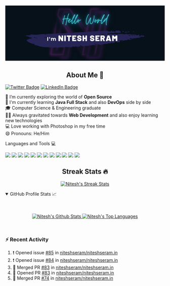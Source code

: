 ![Banner](https://github.com/niteshseram/niteshseram/blob/main/banner.jpg)
<h2 align="center">About Me 🚀</h2>

[![Twitter Badge](https://img.shields.io/badge/Twitter-niteshseram-informational?style=flat&logo=twitter&logoColor=white&color=2D2B55)](https://twitter.com/niteshseram)
[![LinkedIn Badge](https://img.shields.io/badge/LinkedIn-niteshseram-informational?style=flat&logo=linkedin&logoColor=white&color=2D2B55)](https://www.linkedin.com/in/niteshseram/)
<p>
🔭 I’m currently exploring the world of <strong>Open Source</strong> <br/>
🌱 I'm currently learning <strong>Java Full Stack</strong> and also <strong>DevOps</strong> side by side <br/>
🎓 Computer Science & Engineering graduate <br/>
👨‍💻 Always gravitated towards <strong>Web Development</strong> and also enjoy learning new technologies <br/>
💻 Love working with Photoshop in my free time <br />
😄 Pronouns: He/Him <br/>
</p>

</p>
Languages and Tools 💻
</h2>
<p align="center">
 
![](https://img.shields.io/badge/Code-Java-informational?style=flat&logo=Java&logoColor=white&color=2D2B55)
![](https://img.shields.io/badge/Code-JavaScript-informational?style=flat&logo=JavaScript&logoColor=white&color=2D2B55)
![](https://img.shields.io/badge/Code-Node.JS-informational?style=flat&logo=node.js&logoColor=white&color=2D2B55)
![](https://img.shields.io/badge/Code-React-informational?style=flat&logo=react&logoColor=white&color=2D2B55)
![](https://img.shields.io/badge/Code-Express.JS-informational?style=flat&logo=express&logoColor=white&color=2D2B55)
![](https://img.shields.io/badge/Code-Redux-informational?style=flat&logo=Redux&logoColor=white&color=2D2B55)
![](https://img.shields.io/badge/Code-NextJS-informational?style=flat&logo=next.js&logoColor=white&color=2D2B55)
![](https://img.shields.io/badge/Code-SpringBoot-informational?style=flat&logo=Spring&logoColor=white&color=2D2B55)
![](https://img.shields.io/badge/Code-MySQL-informational?style=flat&logo=MySQL&logoColor=white&color=2D2B55)
![](https://img.shields.io/badge/Code-MongoDB-informational?style=flat&logo=MongoDB&logoColor=white&color=2D2B55)
![](https://img.shields.io/badge/Style-ChakraUI-informational?style=flat&logo=chakraui&logoColor=white&color=2D2B55)
 ![](https://img.shields.io/badge/Style-StyledComponents-informational?style=flat&logo=styled-components&logoColor=white&color=2D2B55)
</p>
<h2 align="center">
Streak Stats 🔥
 </h2>
<p align="center">
  <a href="https://github.com/niteshseram">
    <img src="https://github-readme-streak-stats.herokuapp.com?user=niteshseram&theme=shades-of-purple" alt="Nitesh's Streak Stats" />
  </a>
</p>

<!-- https://github.com/anuraghazra/github-readme-stats -->
<details open="">
  <summary>
      GitHub Profile Stats <g-emoji class="g-emoji" alias="chart_with_upwards_trend" fallback-src="https://github.githubassets.com/images/icons/emoji/unicode/1f4c8.png">📈</g-emoji>
  </summary
   <br>
   <br>
   <br>
   <p align="center">
    <a href="https://github.com/anuraghazra/github-readme-stats">
      <img alt="Nitesh's Github Stats" src="https://github-readme-stats.vercel.app/api?username=niteshseram&theme=shades-of-purple&show_icons=true&hide_border=true" alt="Nitesh's github stats" height="192px"/>
    </a>
    <a href="https://github.com/anuraghazra/github-readme-stats">
      <img alt="Nitesh's Top Languages" src="https://denvercoder1-github-readme-stats.vercel.app/api/top-langs/?username=niteshseram&langs_count=8&layout=compact&theme=shades-of-purple&hide_border=true" height="192px"/>
    </a>
   <p>
<br/>
</details>
 
### :zap: Recent Activity

<!--START_SECTION:activity-->
1. ❗️ Opened issue [#85](https://github.com/niteshseram/niteshseram.in/issues/85) in [niteshseram/niteshseram.in](https://github.com/niteshseram/niteshseram.in)
2. ❗️ Opened issue [#84](https://github.com/niteshseram/niteshseram.in/issues/84) in [niteshseram/niteshseram.in](https://github.com/niteshseram/niteshseram.in)
3. 🎉 Merged PR [#83](https://github.com/niteshseram/niteshseram.in/pull/83) in [niteshseram/niteshseram.in](https://github.com/niteshseram/niteshseram.in)
4. 💪 Opened PR [#83](https://github.com/niteshseram/niteshseram.in/pull/83) in [niteshseram/niteshseram.in](https://github.com/niteshseram/niteshseram.in)
5. 🎉 Merged PR [#74](https://github.com/niteshseram/niteshseram.in/pull/74) in [niteshseram/niteshseram.in](https://github.com/niteshseram/niteshseram.in)
<!--END_SECTION:activity-->



